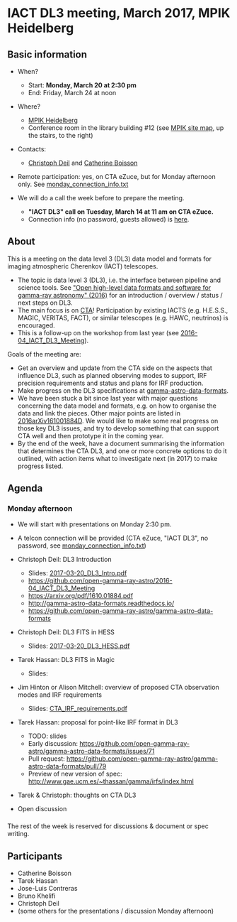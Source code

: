 # IACT DL3 meeting, March 2017, MPIK Heidelberg

## Basic information

* When?
  * Start: **Monday, March 20 at 2:30 pm**
  * End: Friday, March 24 at noon
* Where? 
  * [MPIK Heidelberg](https://www.mpi-hd.mpg.de/mpi/en/start/)
  *  Conference room  in the library building #12 (see [MPIK site map](https://www.mpi-hd.mpg.de/mpi/en/contact/access-and-site-map/), up the stairs, to the right)

* Contacts:
  * [Christoph Deil](https://github.com/cdeil) and [Catherine Boisson](https://github.com/cboisson)
* Remote participation: yes, on CTA eZuce, but for Monday afternoon only. See  [monday_connection_info.txt](monday_connection_info.txt)
* We will do a call the week before to prepare the meeting.
  * **"IACT DL3" call on Tuesday, March 14 at 11 am on CTA eZuce.**
  * Connection info (no password, guests allowed) is [here](planning_call_connection_info.txt).

## About

This is a meeting on the data level 3 (DL3) data model and formats for imaging atmospheric Cherenkov (IACT) telescopes.

* The topic is data level 3 (DL3), i.e. the interface between pipeline and science tools. See ["Open high-level data formats and software for gamma-ray
astronomy" (2016)](http://adsabs.harvard.edu/abs/2016arXiv161001884D) for an introduction / overview / status / next steps on DL3.
* The main focus is on [CTA](https://www.cta-observatory.org/)! Participation by existing IACTS (e.g. H.E.S.S., MAGIC, VERITAS, FACT), or similar telescopes (e.g. HAWC, neutrinos) is encouraged.
* This is a follow-up on the workshop from last year (see [2016-04_IACT_DL3_Meeting](https://github.com/open-gamma-ray-astro/2016-04_IACT_DL3_Meeting)).

Goals of the meeting are:

* Get an overview and update from the CTA side on the aspects that influence DL3, such as planned observing modes to support, IRF precision requirements and status and plans for IRF production.
* Make progress on the DL3 specifications at [gamma-astro-data-formats](http://gamma-astro-data-formats.readthedocs.io/).
* We have been stuck a bit since last year with major questions concerning
  the data model and formats, e.g. on how to organise the data and link the pieces. Other major points are listed in [2016arXiv161001884D](http://adsabs.harvard.edu/abs/2016arXiv161001884D).
  We would like to make some real progress on those key DL3 issues, and try
  to develop something that can support CTA well and then prototype it in the coming year.
* By the end of the week, have a document summarising the information that determines the CTA DL3, and one or more concrete options to do it outlined, with action items what to investigate next (in 2017) to make progress listed.

## Agenda

### Monday afternoon

* We will start with presentations on Monday 2:30 pm.
* A telcon connection will be provided (CTA eZuce, "IACT DL3", no password, see [monday_connection_info.txt](monday_connection_info.txt))

* Christoph Deil: DL3 Introduction
  * Slides: [2017-03-20_DL3_Intro.pdf](2017-03-20_DL3_Intro.pdf)
  * https://github.com/open-gamma-ray-astro/2016-04_IACT_DL3_Meeting
  * https://arxiv.org/pdf/1610.01884.pdf
  * http://gamma-astro-data-formats.readthedocs.io/
  * https://github.com/open-gamma-ray-astro/gamma-astro-data-formats
* Christoph Deil: DL3 FITS in HESS
  * Slides: [2017-03-20_DL3_HESS.pdf](2017-03-20_DL3_HESS.pdf)
* Tarek Hassan: DL3 FITS in Magic
  * Slides: 
* Jim Hinton or Alison Mitchell: overview of proposed CTA observation modes and IRF requirements
  * Slides: [CTA_IRF_requirements.pdf](CTA_IRF_requirements.pdf)
* Tarek Hassan: proposal for point-like IRF format in DL3
  * TODO: slides
  * Early discussion: https://github.com/open-gamma-ray-astro/gamma-astro-data-formats/issues/71
  * Pull request: https://github.com/open-gamma-ray-astro/gamma-astro-data-formats/pull/79
  * Preview of new version of spec: http://www.gae.ucm.es/~thassan/gamma/irfs/index.html
* Tarek & Christoph: thoughts on CTA DL3
* Open discussion

###

The rest of the week is reserved for discussions & document or spec writing.

## Participants

* Catherine Boisson
* Tarek Hassan
* Jose-Luis Contreras
* Bruno Khelifi
* Christoph Deil
* (some others for the presentations / discussion Monday afternoon)
